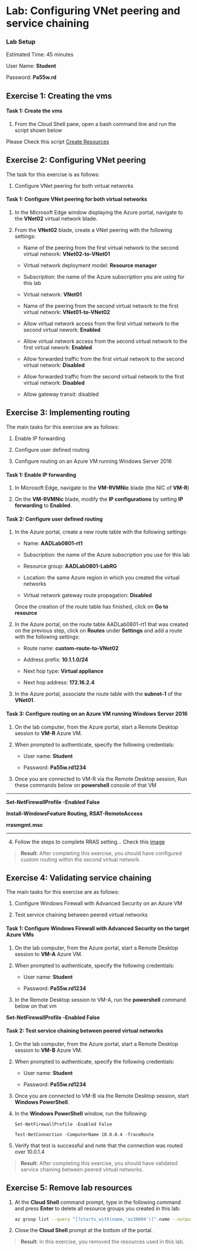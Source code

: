 
# Lab: Configuring VNet peering and service chaining
  

### Lab Setup
  
Estimated Time: 45 minutes

User Name: **Student**

Password: **Pa55w.rd**


## Exercise 1: Creating the vms
 

#### Task 1: Create the vms

1. From the Cloud Shell pane, open a bash command line and run the script shown below

Please Check this script [Create Resources](https://raw.githubusercontent.com/cemvarol/AZ-301/master/T4M3/NewLab/CreateResources)

## Exercise 2: Configuring VNet peering 

  
The task for this exercise is as follows:

1. Configure VNet peering for both virtual networks

#### Task 1: Configure VNet peering for both virtual networks
  
1. In the Microsoft Edge window displaying the Azure portal, navigate to the **VNet02** virtual network blade.

1. From the **VNet02** blade, create a VNet peering with the following settings:

    - Name of the peering from the first virtual network to the second virtual network: **VNet02-to-VNet01**

    - Virtual network deployment model: **Resource manager**

    - Subscription: the name of the Azure subscription you are using for this lab

    - Virtual network: **VNet01**
    
    - Name of the peering from the second virtual network to the first virtual network: **VNet01-to-VNet02**    
    
    - Allow virtual network access from the first virtual network to the second virtual nework: **Enabled**
    
    - Allow virtual network access from the second virtual network to the first virtual nework: **Enabled**    

    - Allow forwarded traffic from the first virtual network to the second virtual network: **Disabled**
    
    - Allow forwarded traffic from the second virtual network to the first virtual network: **Disabled**

    - Allow gateway transit: disabled

## Exercise 3: Implementing routing
  
The main tasks for this exercise are as follows:

1. Enable IP forwarding

2. Configure user defined routing 

3. Configure routing on an Azure VM running Windows Server 2016


#### Task 1: Enable IP forwarding 
  
1. In Microsoft Edge, navigate to the **VM-RVMNic** blade (the NIC of **VM-R**)

2. On the **VM-RVMNic** blade, modify the **IP configurations** by setting **IP forwarding** to **Enabled**.


#### Task 2: Configure user defined routing 

1. In the Azure portal, create a new route table with the following settings:

    - Name: **AADLab0801-rt1**

    - Subscription: the name of the Azure subscription you use for this lab

    - Resource group: **AADLab0801-LabRG**

    - Location: the same Azure region in which you created the virtual networks
  
    - Virtual network gateway route propagation: **Disabled**
    
    Once the creation of the route table has finished, click on **Go to resource**

2. In the Azure portal, on the route table AADLab0801-rt1 that was created on the previous step, click on **Routes** under **Settings** and add a route with the following settings: 

    - Route name: **custom-route-to-VNet02**

    - Address prefix: **10.1.1.0/24**

    - Next hop type: **Virtual appliance**

    - Next hop address: **172.16.2.4**

3. In the Azure portal, associate the route table with the **subnet-1** of the **VNet01**.


#### Task 3: Configure routing on an Azure VM running Windows Server 2016

1. On the lab computer, from the Azure portal, start a Remote Desktop session to **VM-R** Azure VM. 

2. When prompted to authenticate, specify the following credentials:

    - User name: **Student**

    - Password: **Pa55w.rd1234**

3. Once you are connected to VM-R via the Remote Desktop session, 
Run these commands below on **powershell** console of that VM

---
 
**Set-NetFirewallProfile -Enabled False**

**Install-WindowsFeature Routing, RSAT-RemoteAccess**

**rrasmgmt.msc**

----

4. Follow the steps to complete RRAS setting... Check this [image](https://github.com/cemvarol/AZ-301/blob/master/T4M3/NewLab/RouterConfig.png)



> **Result**: After completing this exercise, you should have configured custom routing within the second virtual network.


## Exercise 4: Validating service chaining
  
The main tasks for this exercise are as follows:

1. Configure Windows Firewall with Advanced Security on an Azure VM

1. Test service chaining between peered virtual networks


#### Task 1: Configure Windows Firewall with Advanced Security on the target Azure VMs
  
1. On the lab computer, from the Azure portal, start a Remote Desktop session to **VM-A** Azure VM. 

2. When prompted to authenticate, specify the following credentials:

    - User name: **Student**

    - Password: **Pa55w.rd1234**

3. In the Remote Desktop session to VM-A, run the **powershell** command below on that vm

**Set-NetFirewallProfile -Enabled False**

#### Task 2: Test service chaining between peered virtual networks
  
1. On the lab computer, from the Azure portal, start a Remote Desktop session to **VM-B** Azure VM. 

1. When prompted to authenticate, specify the following credentials:

    - User name: **Student**

    - Password: **Pa55w.rd1234**

1. Once you are connected to VM-B via the Remote Desktop session, start **Windows PowerShell**.

1. In the **Windows PowerShell** window, run the following:

   ```pwsh
   Set-NetFirewallProfile -Enabled False
   
   Test-NetConnection -ComputerName 10.0.0.4 -TraceRoute
   ```

1. Verify that test is successful and note that the connection was routed over 10.0.1.4

>  **Result**: After completing this exercise, you should have validated service chaining between peered virtual networks.

## Exercise 5: Remove lab resources


1. At the **Cloud Shell** command prompt, type in the following command and press **Enter** to delete all resource groups you created in this lab:


   ```sh
   az group list --query "[?starts_with(name,'az30004')]".name --output tsv | xargs -L1 bash -c 'az group delete --name $0 --no-wait --yes'
   ```

1. Close the **Cloud Shell** prompt at the bottom of the portal.

> **Result**: In this exercise, you removed the resources used in this lab.
